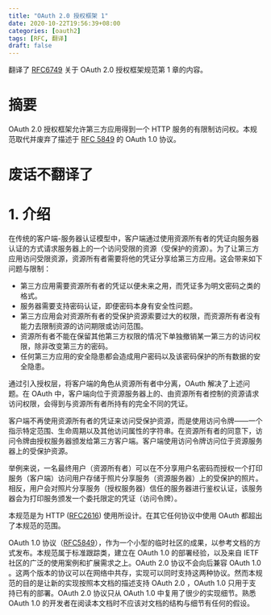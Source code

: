 ```yaml
---
title: "OAuth 2.0 授权框架 1"
date: 2020-10-22T19:56:39+08:00
categories: [oauth2]
tags: [RFC, 翻译]
draft: false
---
```


翻译了 [RFC6749] 关于 OAuth 2.0 授权框架规范第 1 章的内容。

<!--more-->

# 摘要

OAuth 2.0 授权框架允许第三方应用得到一个 HTTP 服务的有限制访问权。本规范取代并废弃了描述于 [RFC 5849][RFC5849] 的 OAuth 1.0 协议。

# 废话不翻译了

# 1. 介绍

在传统的客户端-服务器认证模型中，客户端通过使用资源所有者的凭证向服务器认证的方式请求服务器上的一个访问受限的资源（受保护的资源）。为了让第三方应用访问受限资源，资源所有者需要将他的凭证分享给第三方应用。这会带来如下问题与限制：

- 第三方应用需要资源所有者的凭证以便未来之用，而凭证多为明文密码之类的格式。
- 服务器需要支持密码认证，即便密码本身有安全性问题。
- 第三方应用会对资源所有者的受保护资源索要过大的权限，而资源所有者没有能力去限制资源的访问期限或访问范围。
- 资源所有者不能在保留其他第三方权限的情况下单独撤销某一第三方的访问权限，除非改变第三方的密码。
- 任何第三方应用的安全隐患都会造成用户密码以及该密码保护的所有数据的安全隐患。

通过引入授权层，将客户端的角色从资源所有者中分离，OAuth 解决了上述问题。在 OAuth 中，客户端向位于资源服务器上的、由资源所有者控制的资源请求访问权限，会得到与资源所有者所持有的完全不同的凭证。

客户端不再使用资源所有者的凭证来访问受保护资源，而是使用访问令牌——一个指示特定范围、生命周期以及其他访问属性的字符串。在资源所有者的同意下，访问令牌由授权服务器颁发给第三方客户端。客户端使用访问令牌访问位于资源服务器上的受保护资源。

举例来说，一名最终用户（资源所有者）可以在不分享用户名密码而授权一个打印服务（客户端）访问用户存储于照片分享服务（资源服务器）上的受保护的照片。相反，用户会对照片分享服务（授权服务器）信任的服务器进行鉴权认证，该服务器会为打印服务颁发一个委托限定的凭证（访问令牌）。

本规范是为 HTTP ([RFC2616]) 使用所设计。在其它任何协议中使用 OAuth 都超出了本规范的范围。

OAuth 1.0 协议（[RFC5849]），作为一个小型的临时社区的成果，以参考文档的方式发布。本规范属于标准跟踪类，建立在 OAuth 1.0 的部署经验，以及来自 IETF 社区的广泛的使用案例和扩展需求之上。OAuth 2.0 协议不会向后兼容 OAuth 1.0 。这两个版本的协议可以在网络中共存，实现可以同时支持这两种协议。然而本规范的目的是让新的实现按照本文档的描述支持 OAuth 2.0 ，OAuth 1.0 只用于支持已有的部署。OAuth 2.0 协议只从 OAuth 1.0 中复用了很少的实现细节。熟悉 OAuth 1.0 的开发者在阅读本文档时不应该对文档的结构与细节有任何的假设。

[RFC6749]: https://tools.ietf.org/html/rfc6749
[RFC2616]: https://tools.ietf.org/html/rfc2616
[RFC5849]: https://tools.ietf.org/html/rfc5849
